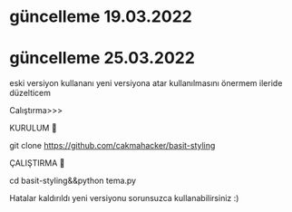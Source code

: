 # güncelleme 19.03.2022
# güncelleme 25.03.2022
eski versiyon kullananı yeni versiyona atar 
kullanılmasını önermem ileride düzelticem
 

Calıştırma>>>

KURULUM  🔻

git clone https://github.com/cakmahacker/basit-styling


ÇALIŞTIRMA 🔻

cd basit-styling&&python tema.py


Hatalar kaldırıldı
yeni versiyonu sorunsuzca
kullanabilirsiniz :) 
